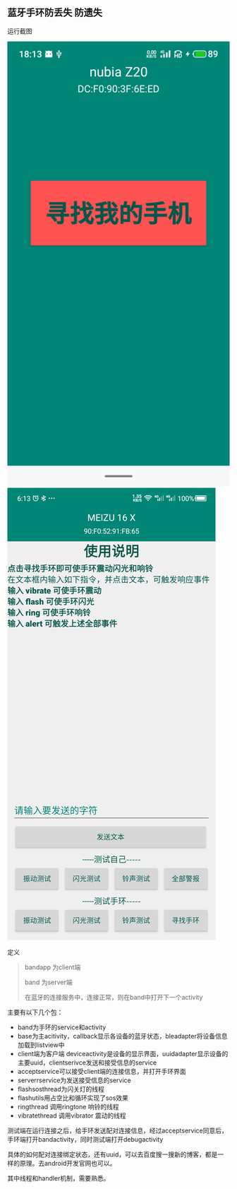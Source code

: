 ## 蓝牙手环防丢失 防遗失
运行截图

![](pic/c.png)
![](pic/s.png)

定义
> bandapp 为client端
>
> band 为server端
>
> 在蓝牙的连接服务中，连接正常，则在band中打开下一个activity
>
主要有以下几个包：

- band为手环的service和activity
- base为主acitivity，callback显示各设备的蓝牙状态，bleadapter将设备信息加载到listview中
- client端为客户端 deviceactivity是设备的显示界面，uuidadapter显示设备的主要uuid，clientserivce发送和接受信息的service
- acceptservice可以接受client端的连接信息，并打开手环界面
- serverrservice为发送接受信息的service
- flashsosthread为闪关灯的线程
- flashutils用占空比和循环实现了sos效果
- ringthread 调用ringtone 响铃的线程
- vibratethread 调用vibrator 震动的线程

测试端在运行连接之后，给手环发送配对连接信息，经过acceptservice同意后，手环端打开bandactivity，同时测试端打开debugactivity

具体的如何配对连接绑定状态，还有uuid，可以去百度搜一搜新的博客，都是一样的原理。去android开发官网也可以。

其中线程和handler机制，需要熟悉。